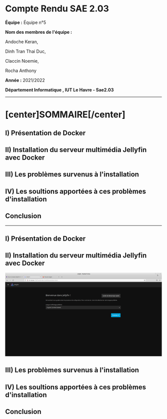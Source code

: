 # Compte Rendu SAE 2.03  

**Équipe :** Équipe n°5  

**Nom des membres de l'équipe :**  

Andoche Keran,  

Dinh Tran Thai Duc,  

Claccin Noemie,  

Rocha Anthony  


**Année :** 2021/2022   

**Département Informatique , IUT Le Havre - Sae2.03**

--------------------------------------------------------------------------------

# [center]SOMMAIRE[/center]

## I) Présentation de Docker

## II) Installation du serveur multimédia Jellyfin avec Docker

## III) Les problèmes survenus à l'installation

## IV) Les soultions apportées à ces problèmes d'installation

## Conclusion

--------------------------------------------------------------------------------  


## I) Présentation de Docker

## II) Installation du serveur multimédia Jellyfin avec Docker

![Interface_Jellyfin](./Images/Interface_Jellyfin.png)

## III) Les problèmes survenus à l'installation

## IV) Les soultions apportées à ces problèmes d'installation

## Conclusion












